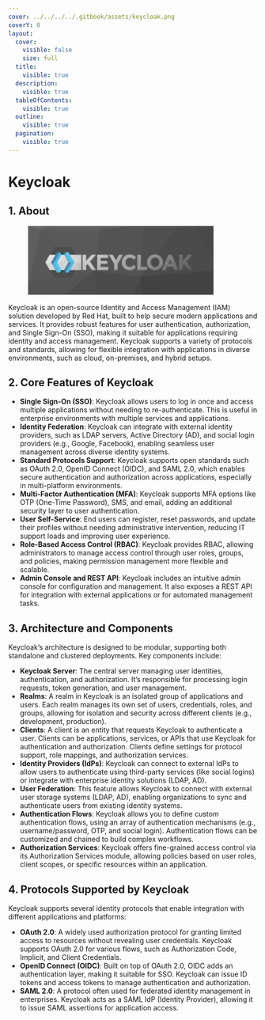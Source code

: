 ```yaml
---
cover: ../../../../.gitbook/assets/keycloak.png
coverY: 0
layout:
  cover:
    visible: false
    size: full
  title:
    visible: true
  description:
    visible: true
  tableOfContents:
    visible: true
  outline:
    visible: true
  pagination:
    visible: true
---
```


# Keycloak

## 1. About

<figure><img src="../../../../.gitbook/assets/keycloak.png" alt="" width="375"><figcaption></figcaption></figure>

Keycloak is an open-source Identity and Access Management (IAM) solution developed by Red Hat, built to help secure modern applications and services. It provides robust features for user authentication, authorization, and Single Sign-On (SSO), making it suitable for applications requiring identity and access management. Keycloak supports a variety of protocols and standards, allowing for flexible integration with applications in diverse environments, such as cloud, on-premises, and hybrid setups.

## 2. **Core Features of Keycloak**

* **Single Sign-On (SSO)**: Keycloak allows users to log in once and access multiple applications without needing to re-authenticate. This is useful in enterprise environments with multiple services and applications.
* **Identity Federation**: Keycloak can integrate with external identity providers, such as LDAP servers, Active Directory (AD), and social login providers (e.g., Google, Facebook), enabling seamless user management across diverse identity systems.
* **Standard Protocols Support**: Keycloak supports open standards such as OAuth 2.0, OpenID Connect (OIDC), and SAML 2.0, which enables secure authentication and authorization across applications, especially in multi-platform environments.
* **Multi-Factor Authentication (MFA)**: Keycloak supports MFA options like OTP (One-Time Password), SMS, and email, adding an additional security layer to user authentication.
* **User Self-Service**: End users can register, reset passwords, and update their profiles without needing administrative intervention, reducing IT support loads and improving user experience.
* **Role-Based Access Control (RBAC)**: Keycloak provides RBAC, allowing administrators to manage access control through user roles, groups, and policies, making permission management more flexible and scalable.
* **Admin Console and REST API**: Keycloak includes an intuitive admin console for configuration and management. It also exposes a REST API for integration with external applications or for automated management tasks.

## 3. **Architecture and Components**

Keycloak’s architecture is designed to be modular, supporting both standalone and clustered deployments. Key components include:

* **Keycloak Server**: The central server managing user identities, authentication, and authorization. It’s responsible for processing login requests, token generation, and user management.
* **Realms**: A realm in Keycloak is an isolated group of applications and users. Each realm manages its own set of users, credentials, roles, and groups, allowing for isolation and security across different clients (e.g., development, production).
* **Clients**: A client is an entity that requests Keycloak to authenticate a user. Clients can be applications, services, or APIs that use Keycloak for authentication and authorization. Clients define settings for protocol support, role mappings, and authorization services.
* **Identity Providers (IdPs)**: Keycloak can connect to external IdPs to allow users to authenticate using third-party services (like social logins) or integrate with enterprise identity solutions (LDAP, AD).
* **User Federation**: This feature allows Keycloak to connect with external user storage systems (LDAP, AD), enabling organizations to sync and authenticate users from existing identity systems.
* **Authentication Flows**: Keycloak allows you to define custom authentication flows, using an array of authentication mechanisms (e.g., username/password, OTP, and social login). Authentication flows can be customized and chained to build complex workflows.
* **Authorization Services**: Keycloak offers fine-grained access control via its Authorization Services module, allowing policies based on user roles, client scopes, or specific resources within an application.

## 4. **Protocols Supported by Keycloak**

Keycloak supports several identity protocols that enable integration with different applications and platforms:

* **OAuth 2.0**: A widely used authorization protocol for granting limited access to resources without revealing user credentials. Keycloak supports OAuth 2.0 for various flows, such as Authorization Code, Implicit, and Client Credentials.
* **OpenID Connect (OIDC)**: Built on top of OAuth 2.0, OIDC adds an authentication layer, making it suitable for SSO. Keycloak can issue ID tokens and access tokens to manage authentication and authorization.
* **SAML 2.0**: A protocol often used for federated identity management in enterprises. Keycloak acts as a SAML IdP (Identity Provider), allowing it to issue SAML assertions for application access.





